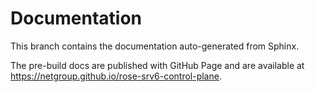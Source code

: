 
# Documentation

This branch contains the documentation auto-generated from Sphinx.

The pre-build docs are published with GitHub Page and are available at https://netgroup.github.io/rose-srv6-control-plane.
